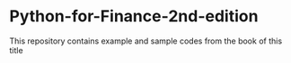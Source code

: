 # Python-for-Finance-2nd-edition
This repository contains example and sample codes from the book of this title
